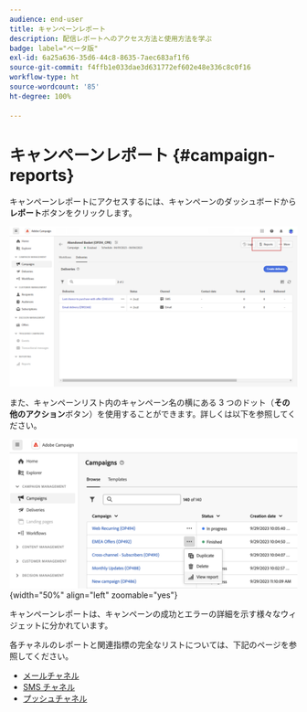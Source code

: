 ```yaml
---
audience: end-user
title: キャンペーンレポート
description: 配信レポートへのアクセス方法と使用方法を学ぶ
badge: label="ベータ版"
exl-id: 6a25a636-35d6-44c8-8635-7aec683af1f6
source-git-commit: f4ffb1e033dae3d631772ef602e48e336c8c0f16
workflow-type: ht
source-wordcount: '85'
ht-degree: 100%

---
```


# キャンペーンレポート {#campaign-reports}

<!-- CAN BE REMOVED___
>[!CONTEXTUALHELP]
>id="acw_campaign_reporting_sending"
>title="Reporting Sending"
>abstract="The Sending tab within your report provides in-depth insights into your visitors' interactions with your deliveries and any potential errors they may have encountered."

>[!CONTEXTUALHELP]
>id="acw_campaign_reporting_tracking"
>title="Reporting tracking"
>abstract="The Tracking tab within your report offers valuable data, including recipient behavior per link, breakdown of opens and clicks, as well as detailed information about the most frequently clicked URLs during a delivery."
-->

キャンペーンレポートにアクセスするには、キャンペーンのダッシュボードから&#x200B;**レポート**&#x200B;ボタンをクリックします。

![](assets/campaign_report_email_13.png)

また、キャンペーンリスト内のキャンペーン名の横にある 3 つのドット（**その他のアクション**&#x200B;ボタン）を使用することができます。詳しくは以下を参照してください。

![](assets/campaign-reports-view.png){width="50%" align="left" zoomable="yes"}

キャンペーンレポートは、キャンペーンの成功とエラーの詳細を示す様々なウィジェットに分かれています。

各チャネルのレポートと関連指標の完全なリストについては、下記のページを参照してください。

* [メールチャネル](campaign-reports-email.md)
* [SMS チャネル](campaign-reports-sms.md)
* [プッシュチャネル](campaign-reports-push.md)
